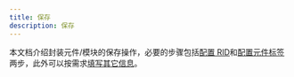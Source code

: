 ```yaml
---
title: 保存
description: 保存
---
```


本文档介绍封装元件/模块的保存操作，必要的步骤包括[配置 RID](#配置-rid)和[配置元件标签](#元件标签)两步，此外可以按需求[填写其它信息](#其他信息描述文档等)。

